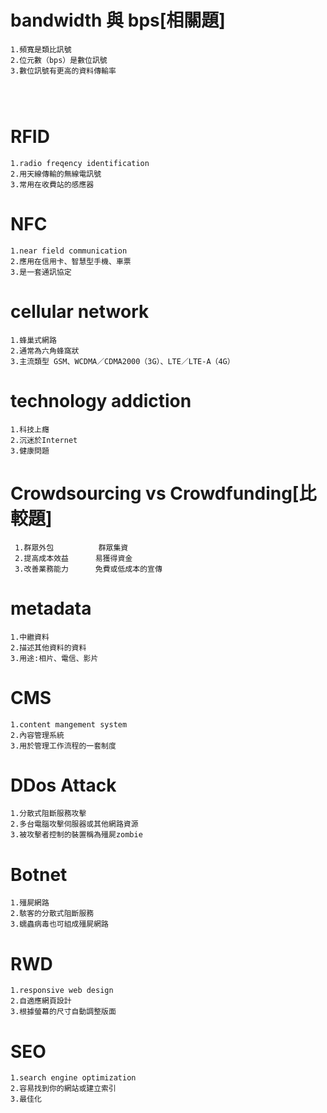 
# bandwidth 與 bps[相關題]
```
1.頻寬是類比訊號  
2.位元數（bps）是數位訊號
3.數位訊號有更高的資料傳輸率




```

# RFID
```
1.radio freqency identification
2.用天線傳輸的無線電訊號
3.常用在收費站的感應器
```

 
 
# NFC
```
1.near field communication
2.應用在信用卡、智慧型手機、車票
3.是一套通訊協定
```

 
 
# cellular network
 ```
1.蜂巢式網路
2.通常為六角蜂窩狀
3.主流類型 GSM、WCDMA／CDMA2000（3G）、LTE／LTE-A（4G）
```

 # technology addiction
 ```
 1.科技上癮
 2.沉迷於Internet
 3.健康問題
``` 

# Crowdsourcing vs Crowdfunding[比較題]
```
 1.群眾外包          群眾集資
 2.提高成本效益      易獲得資金
 3.改善業務能力      免費或低成本的宣傳
```





# metadata
```
1.中繼資料
2.描述其他資料的資料
3.用途:相片、電信、影片
```

 
# CMS
```
1.content mangement system
2.內容管理系統
3.用於管理工作流程的一套制度
```



# DDos Attack
```
1.分散式阻斷服務攻擊
2.多台電腦攻擊伺服器或其他網路資源
3.被攻擊者控制的裝置稱為殭屍zombie
```


# Botnet
 ```
1.殭屍網路
2.駭客的分散式阻斷服務
3.蠕蟲病毒也可組成殭屍網路
```

# RWD
```
1.responsive web design
2.自適應網頁設計
3.根據螢幕的尺寸自動調整版面

```

# SEO
```
1.search engine optimization
2.容易找到你的網站或建立索引
3.最佳化


